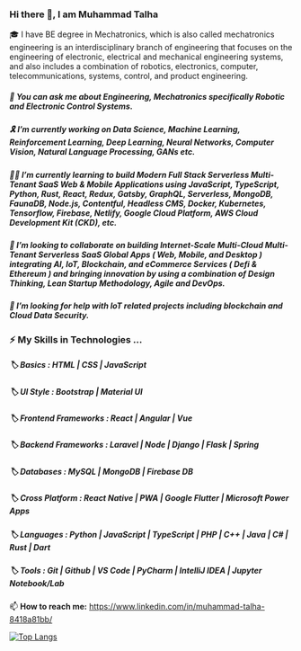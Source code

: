 ### Hi there 👋, I am Muhammad Talha
🎓 I have BE degree in Mechatronics, which is also called mechatronics engineering is an interdisciplinary branch of engineering that focuses on the engineering of electronic, electrical and mechanical engineering systems, and also includes a combination of robotics, electronics, computer, telecommunications, systems, control, and product engineering.

##### 💬 You can ask me about Engineering, Mechatronics specifically Robotic and Electronic Control Systems.

##### 🎗️ I’m currently working on Data Science, Machine Learning, Reinforcement Learning, Deep Learning, Neural Networks, Computer Vision, Natural Language Processing, GANs etc. 

##### 👨‍💻 I’m currently learning to build Modern Full Stack Serverless Multi-Tenant SaaS Web & Mobile Applications using JavaScript, TypeScript, Python, Rust, React, Redux, Gatsby, GraphQL, Serverless, MongoDB, FaunaDB, Node.js, Contentful, Headless CMS, Docker, Kubernetes, Tensorflow, Firebase, Netlify, Google Cloud Platform, AWS Cloud Development Kit (CKD), etc. 

##### 🤝 I’m looking to collaborate on building Internet-Scale Multi-Cloud Multi-Tenant Serverless SaaS Global Apps ( Web, Mobile, and Desktop ) integrating AI, IoT, Blockchain, and eCommerce Services ( Defi & Ethereum ) and bringing innovation by using a combination of Design Thinking, Lean Startup Methodology, Agile and DevOps.  

##### 🤔 I’m looking for help with IoT related projects including blockchain and Cloud Data Security. 

### ⚡ My Skills in Technologies ...

##### 🏷️ Basics :  HTML | CSS | JavaScript
  
##### 🏷️ UI Style :  Bootstrap | Material UI 

##### 🏷️ Frontend Frameworks :  React | Angular | Vue 

##### 🏷️ Backend Frameworks :  Laravel | Node | Django | Flask | Spring 

##### 🏷️ Databases :  MySQL | MongoDB | Firebase DB

##### 🏷️ Cross Platform :  React Native | PWA | Google Flutter | Microsoft Power Apps 

##### 🏷️ Languages :  Python | JavaScript | TypeScript | PHP | C++ | Java | C# | Rust | Dart

##### 🏷️ Tools :  Git | Github | VS Code | PyCharm | IntelliJ IDEA | Jupyter Notebook/Lab 

📫 **How to reach me:** https://www.linkedin.com/in/muhammad-talha-8418a81bb/

[![Top Langs](https://github-readme-stats.vercel.app/api/top-langs/?username=hmtalha786&layout=compact)](https://github.com/hmtalha786/github-readme-stats)


